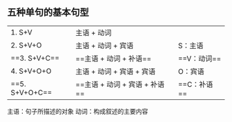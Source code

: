 ## 五种单句的基本句型

|              |                   |          |
| ------------ | ----------------- | -------- |
| 1. S+V       | 主语 + 动词           |          |
| 2. S+V+O     | 主语 + 动词 + 宾语      | S：主语     |
| ==3. S+V+C== | ==主语 + 动词 + 补语==  | ==V：动词== |
| 4. S+V+O+O   | 主语 + 动词 + 宾语 + 宾语 | O：宾语     |
| ==5. S+V+O+C==   | ==主语 + 动词 + 宾语 + 补语== | ==C：补语==     |
主语：句子所描述的对象
动词：构成叙述的主要内容